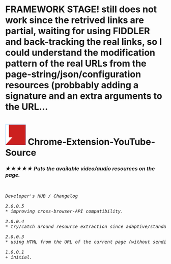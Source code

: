 <h1>FRAMEWORK STAGE! still does not work since the retrived links are partial, waiting for using FIDDLER and back-tracking the real links, so I could understand the modification pattern of the real URLs from the page-string/json/configuration resources (probbably adding a signature and an extra arguments to the URL...</h1>


<h1><img src="resources/icon.png" height="64" width="64"/> Chrome-Extension-YouTube-Source</h1>

<h3><em>★★★★★ Puts the available video/audio resources on the page.</h3>

<img width="0" height="0" src="resources/screenshot_1.png"/>

<pre>
Developer's HUB / Changelog

2.0.0.5
* improving cross-browser-API compatibility.

2.0.0.4
* try/catch around resource extraction since adaptive/standard are not always there...

2.0.0.3
* using HTML from the URL of the current page (without sending the credentials at all) using XHR to get the unmodified 'ytplayer.config' and parsing it for resources. prevents DOM anti-spy modifications.

1.0.0.1
+ initial.
</pre>

<br/>

<!-- <a href="https://paypal.me/e1adkarak0"><img src="https://www.paypalobjects.com/webstatic/mktg/Logo/pp-logo-100px.png" alt="PayPal Donation"></a> -->